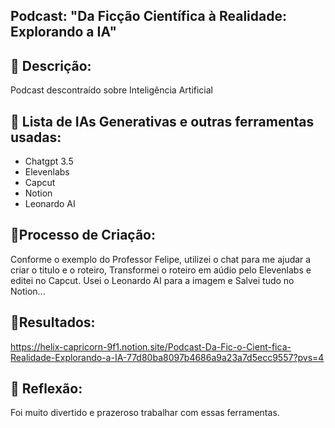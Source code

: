 ## Podcast: "Da Ficção Científica à Realidade: Explorando a IA"

## 📒 Descrição:
Podcast descontraído sobre Inteligência Artificial

## 🤖 Lista de IAs Generativas e outras ferramentas usadas:
- Chatgpt 3.5
- Elevenlabs 
- Capcut 
- Notion
- Leonardo AI
    
## 🧐Processo de Criação:
Conforme o exemplo do Professor Felipe, 
utilizei o chat para me ajudar a criar o titulo e o roteiro,
Transformei o roteiro em aúdio pelo Elevenlabs e editei no Capcut.
Usei o Leonardo AI para a imagem e Salvei tudo no Notion...

## 🚀Resultados:
https://helix-capricorn-9f1.notion.site/Podcast-Da-Fic-o-Cient-fica-Realidade-Explorando-a-IA-77d80ba8097b4686a9a23a7d5ecc9557?pvs=4

## 💭 Reflexão:
Foi muito divertido e prazeroso trabalhar com essas ferramentas.


